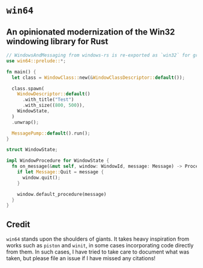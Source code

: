 # `win64`

## An opinionated modernization of the Win32 windowing library for Rust

```rust
// WindowsAndMessaging from windows-rs is re-exported as `win32` for grabbing any unimplemented flags
use win64::prelude::*;

fn main() {
  let class = WindowClass::new(&WindowClassDescriptor::default());

  class.spawn(
    WindowDescriptor::default()
      .with_title("Test")
      .with_size((800, 500)),
    WindowState,
  )
  .unwrap();

  MessagePump::default().run();
}

struct WindowState;

impl WindowProcedure for WindowState {
  fn on_message(&mut self, window: WindowId, message: Message) -> ProcedureResult {
    if let Message::Quit = message {
      window.quit();
    }

    window.default_procedure(message)
  }
}
```

## Credit

`win64` stands upon the shoulders of giants. It takes heavy inspiration from works such as `piston` and `winit`, in some cases incorporating code directly from them. In such cases, I have tried to take care to document what was taken, but please file an issue if I have missed any citations!
